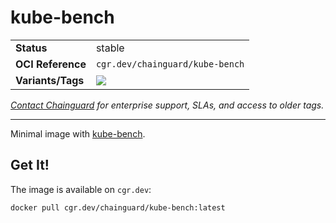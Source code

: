 <!--monopod:start-->
# kube-bench
| | |
| - | - |
| **Status** | stable |
| **OCI Reference** | `cgr.dev/chainguard/kube-bench` |
| **Variants/Tags** | ![](https://storage.googleapis.com/chainguard-images-build-outputs/summary/kube-bench.svg) |

*[Contact Chainguard](https://www.chainguard.dev/chainguard-images) for enterprise support, SLAs, and access to older tags.*

---
<!--monopod:end-->

Minimal image with [kube-bench](https://github.com/aquasecurity/kube-bench).

## Get It!

The image is available on `cgr.dev`:

```
docker pull cgr.dev/chainguard/kube-bench:latest
```
